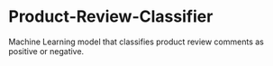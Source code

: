 # Product-Review-Classifier
Machine Learning model that classifies product review comments as positive or negative.
